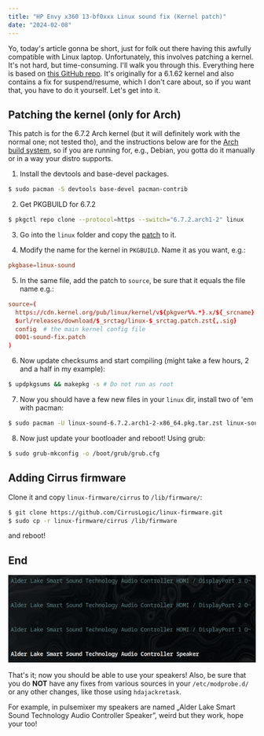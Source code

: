 ```yaml
---
title: "HP Envy x360 13-bf0xxx Linux sound fix (Kernel patch)"
date: "2024-02-08"
---
```


Yo, today's article gonna be short, just for folk out there having this awfully compatible with Linux laptop. Unfortunately, this involves patching a kernel. It's not hard, but time-consuming. I'll walk you through this. Everything here is based on [this GitHub repo](https://github.com/Jerryxia32/envy_x360_fix/). It's originally for a 6.1.62 kernel and also contains a fix for suspend/resume, which I don't care about, so if you want that, you have to do it yourself. Let's get into it.

## Patching the kernel (only for Arch)
This patch is for the 6.7.2 Arch kernel (but it will definitely work with the normal one; not tested tho), and the instructions below are for the [Arch build system](https://wiki.archlinux.org/title/Arch_build_system), so if you are running for, e.g., Debian, you gotta do it manually or in a way your distro supports.

1. Install the devtools and base-devel packages.
```sh
$ sudo pacman -S devtools base-devel pacman-contrib
```

2. Get PKGBUILD for 6.7.2
```sh
$ pkgctl repo clone --protocol=https --switch="6.7.2.arch1-2" linux
```

3. Go into the `linux` folder and copy the [patch](https://raw.githubusercontent.com/D00NIK/hp-envy-x360-13-bf0xxx-sound-fix/970715cf4ba4b6a3e56966179014b3dafcb63f07/0001-sound-fix.patch) to it.

4. Modify the name for the kernel in `PKGBUILD`. Name it as you want, e.g.:
```conf
pkgbase=linux-sound
```

5. In the same file, add the patch to `source`, be sure that it equals the file name e.g.:
```conf
source=(
  https://cdn.kernel.org/pub/linux/kernel/v${pkgver%%.*}.x/${_srcname}.tar.{xz,sign}
  $url/releases/download/$_srctag/linux-$_srctag.patch.zst{,.sig}
  config  # the main kernel config file
  0001-sound-fix.patch
)
```

6. Now update checksums and start compiling (might take a few hours, 2 and a half in my example):
```sh
$ updpkgsums && makepkg -s # Do not run as root
```

7. Now you should have a few new files in your `linux` dir, install two of 'em with pacman:
```sh
$ sudo pacman -U linux-sound-6.7.2.arch1-2-x86_64.pkg.tar.zst linux-sound-headers-6.7.2.arch1-2-x86_64.pkg.tar.zst
```

8. Now just update your bootloader and reboot! Using grub:
```sh
$ sudo grub-mkconfig -o /boot/grub/grub.cfg
```

## Adding Cirrus firmware
Clone it and copy `linux-firmware/cirrus` to `/lib/firmware/`:
```sh
$ git clone https://github.com/CirrusLogic/linux-firmware.git
$ sudo cp -r linux-firmware/cirrus /lib/firmware
```

and reboot!

## End
![An output example from pulsemixer](pulsemixer-output.png "An output example from pulsemixer")

That's it; now you should be able to use your speakers! Also, be sure that you do **NOT** have any fixes from various sources in your `/etc/modprobe.d/` or any other changes, like those using `hdajackretask`.

For example, in pulsemixer my speakers are named „Alder Lake Smart Sound Technology Audio Controller Speaker”, weird but they work, hope your too!
